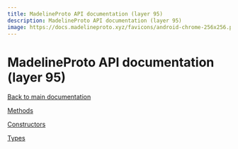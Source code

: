 ```yaml
---
title: MadelineProto API documentation (layer 95)
description: MadelineProto API documentation (layer 95)
image: https://docs.madelineproto.xyz/favicons/android-chrome-256x256.png
---
```

# MadelineProto API documentation (layer 95)  

[Back to main documentation](..)  


[Methods](methods/)

[Constructors](constructors/)

[Types](types/)